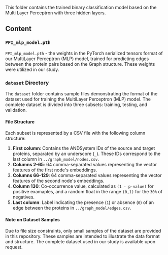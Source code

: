 This folder contains the trained binary classification model based on the Multi Layer Perceptron with three hidden layers.

## Content

### `PPI_mlp_model.pth`
`PPI_mlp_model.pth` - the weights in the PyTorch serialized tensors format of our MultiLayer Perceptron (MLP) model, trained for predicting edges between the protein pairs based on the Graph structure. These weights were utilized in our study.

### `dataset` Directory

The `dataset` folder contains sample files demonstrating the format of the dataset used for training the MultiLayer Perceptron (MLP) model. The complete dataset is divided into three subsets: training, testing, and validation.

#### File Structure
Each subset is represented by a CSV file with the following column structure:

1. **First column**: Contains the ANDSystem IDs of the source and target proteins, separated by an underscore (`_`). These IDs correspond to the last column in `../graph_model/nodes.csv`.
2. **Columns 2-65**: 64 comma-separated values representing the vector features of the first node's embeddings.
3. **Columns 66-129**: 64 comma-separated values representing the vector features of the second node's embeddings.
4. **Column 130**: Co-occurrence value, calculated as `(1 - p-value)` for positive examaples, and a random float in the range `(0,1)` for the `30%` of negatives.
5. **Last column**: Label indicating the presence (`1`) or absence (`0`) of an edge between the proteins in `../graph_model/edges.csv`.

#### Note on Dataset Samples
Due to file size constraints, only small samples of the dataset are provided in this repository. These samples are intended to illustrate the data format and structure. The complete dataset used in our study is available upon request.
